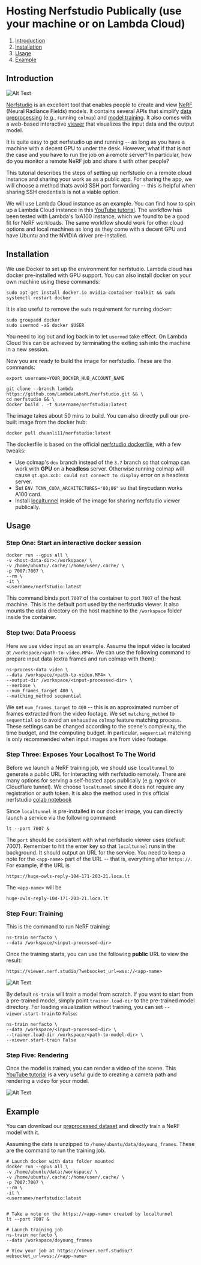 # Hosting Nerfstudio Publically (use your machine or on Lambda Cloud)

1. [Introduction](#introduction)
2. [Installation](#installation)
3. [Usage](#usage)
4. [Example](#example)


## Introduction

![Alt Text](img/deyoung.gif)



[Nerfstudio](https://docs.nerf.studio/en/latest/) is an excellent tool that enables people to create and view [NeRF](https://arxiv.org/abs/2003.08934) (Neural Radiance Fields) models. It contains several APIs that simplify [data preprocessing](https://docs.nerf.studio/en/latest/quickstart/custom_dataset.html) (e.g., running `colmap`) and [model training](https://docs.nerf.studio/en/latest/quickstart/first_nerf.html). It also comes with a web-based interactive [viewer](https://docs.nerf.studio/en/latest/quickstart/viewer_quickstart.html) that visualizes the input data and the output model.

It is quite easy to get nerfstudio up and running -- as long as you have a machine with a decent GPU to under the desk. However, what if that is not the case and you have to run the job on a remote server? In particular, how do you monitor a remote NeRF job and share it with other people?

This tutorial describes the steps of setting up nerfstudio on a remote cloud instance and sharing your work as as a public app. For sharing the app, we will choose a method thats avoid SSH port forwarding -- this is helpful when sharing SSH credentials is not a viable option. 

We will use Lambda Cloud instance as an example. You can find how to spin up a Lambda Cloud instance in this [YouTube tutorial](https://www.youtube.com/watch?v=CKxR6ClKstU). The workflow has been tested with Lambda's 1xA100 instance, which we found to be a good fit for NeRF workloads. The same workflow should work for other cloud options and local machines as long as they come with a decent GPU and have Ubuntu and the NVIDIA driver pre-installed.


## Installation

We use Docker to set up the environment for nerfstudio. Lambda cloud has docker pre-installed with GPU support. You can also install docker on your own machine using these commands:

```
sudo apt-get install docker.io nvidia-container-toolkit && sudo systemctl restart docker
```

It is also useful to remove the `sudo` requirement for running docker:

```
sudo groupadd docker
sudo usermod -aG docker $USER
```

You need to log out and log back in to let `usermod` take effect. On Lambda Cloud this can be achieved by terminating the exiting ssh into the machine in a new session. 


Now you are ready to build the image for nerfstudio. These are the commands:

```
export username=YOUR_DOCKER_HUB_ACCOUNT_NAME

git clone --branch lambda https://github.com/LambdaLabsML/nerfstudio.git && \
cd nerfstudio && \
docker build . -t $username/nerfstudio:latest
```

The image takes about 50 mins to build. You can also directly pull our pre-built image from the docker hub:

```
docker pull chuanli11/nerfstudio:latest
```

The dockerfile is based on the official [nerfstudio dockerfile](https://github.com/nerfstudio-project/nerfstudio/blob/main/Dockerfile), with a few tweaks:

* Use colmap's `dev` branch instead of the `3.7` branch so that colmap can work with __GPU__ on a __headless__ server. Otherwise running colmap will cause `qt.qpa.xcb: could not connect to display` error on a headless server.
* Set `ENV TCNN_CUDA_ARCHITECTURES="80;86"` so that tinycudann works A100 card.
* Install [localtunnel](https://github.com/localtunnel/localtunnel) inside of the image for sharing nerfstudio viewer publically.   


## Usage

### Step One: Start an interactive docker session

```
docker run --gpus all \
-v <host-data-dir>:/workspace/ \
-v /home/ubuntu/.cache/:/home/user/.cache/ \
-p 7007:7007 \
--rm \
-it \
<username>/nerfstudio:latest
```

This command binds port `7007` of the container to port `7007` of the host machine. This is the default port used by the nerfstudio viewer. It also mounts the data directory on the host machine to the `/workspace` folder inside the container.

### Step two: Data Process

Here we use video input as an example. Assume the input video is located at `/workspace/<path-to-video.MP4>`. We can use the following command to prepare input data (extra frames and run colmap with them):

```
ns-process-data video \
--data /workspace/<path-to-video.MP4> \
--output-dir /workspace/<input-processed-dir> \
--verbose \
--num_frames_target 400 \
--matching_method sequential
```

We set `num_frames_target` to `400` -- this is an approximated number of frames extracted from the video footage. We set `matching_method` to `sequential` so to avoid an exhaustive `colmap` feature matching process. These settings can be changed according to the scene's complexity, the time budget, and the computing budget. In particular, `sequential` matching is only recommended when input images are from video footage.


### Step Three: Exposes Your Localhost To The World

Before we launch a NeRF training job, we should use `localtunnel` to generate a public URL for interacting with nerfstudio remotely. There are many options for serving a self-hosted apps publically (e.g. ngrok or Cloudflare tunnel). We choose `localtunnel` since it does not require any registration or auth token. It is also the method used in this official nerfstudio [colab notebook](https://github.com/nerfstudio-project/nerfstudio/blob/main/colab/demo.ipynb)

Since `localtunnel` is pre-installed in our docker image, you can directly launch a service via the following command:

```
lt --port 7007 &
```

The `port` should be consistent with what nerfstudio viewer uses (default 7007). Remember to hit the enter key so that `localtunnel` runs in the background. It should output an URL for the service. You need to keep a note for the `<app-name>` part of the URL -- that is, everything after `https://`. For example, if the URL is 

```
https://huge-owls-reply-104-171-203-21.loca.lt
```

The `<app-name>` will be

```
huge-owls-reply-104-171-203-21.loca.lt
```

### Step Four: Training

This is the command to run NeRF training:

```
ns-train nerfacto \
--data /workspace/<input-processed-dir>
```

Once the training starts, you can use the following __public__ URL to view the result:

```
https://viewer.nerf.studio/?websocket_url=wss://<app-name>
```

![Alt Text](img/viewer_ui.png)

By default `ns-train` will train a model from scratch. If you want to start from a pre-trained model, simply point `trainer.load-dir` to the pre-trained model directory. For loading visualization without training, you can set `--viewer.start-train` to `False`:

```
ns-train nerfacto \
--data /workspace/<input-processed-dir> \
--trainer.load-dir /workspace/<path-to-model-dir> \
--viewer.start-train False
```

### Step Five: Rendering 

Once the model is trained, you can render a video of the scene. This [YouTube tutorial](https://www.youtube.com/watch?v=nSFsugarWzk&t=136s) is a very useful guide to creating a camera path and rendering a video for your model.

![Alt Text](img/viewer_camera_path.png)



## Example

You can download our [preprocessed dataset](https://drive.google.com/file/d/1Nq6lQ8yoS_XiNXA1Zny1mHJqroWcYcT-/view?usp=sharing) and directly train a NeRF model with it. 

Assuming the data is unzipped to `/home/ubuntu/data/deyoung_frames`. These are the command to run the training job.

```
# Launch docker with data folder mounted
docker run --gpus all \
-v /home/ubuntu/data:/workspace/ \
-v /home/ubuntu/.cache/:/home/user/.cache/ \
-p 7007:7007 \
--rm \
-it \
<username>/nerfstudio:latest


# Take a note on the https://<app-name> created by localtunnel
lt --port 7007 &

# Launch training job
ns-train nerfacto \
--data /workspace/deyoung_frames

# View your job at https://viewer.nerf.studio/?websocket_url=wss://<app-name>
```